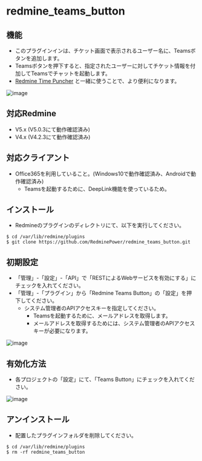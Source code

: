 # redmine_teams_button

## 機能

- このプラグインインは、チケット画面で表示されるユーザー名に、Teamsボタンを追加します。
- Teamsボタンを押下すると、指定されたユーザーに対してチケット情報を付加してTeamsでチャットを起動します。
- [Redmine Time Puncher](https://www.redmine-power.com/) と一緒に使うことで、より便利になります。

![image](https://user-images.githubusercontent.com/87136359/203744934-0c5877ee-4772-4601-8236-ec397cf33b9c.png)

## 対応Redmine
- V5.x (V5.0.3にて動作確認済み)
- V4.x (V4.2.3にて動作確認済み)

## 対応クライアント
- Office365を利用していること。(Windows10で動作確認済み、Androidで動作確認済み)
  - Teamsを起動するために、DeepLink機能を使っているため。

## インストール
- Redmineのプラグインのディレクトリにて、以下を実行してください。

```
$ cd /var/lib/redmine/plugins
$ git clone https://github.com/RedminePower/redmine_teams_button.git
```

## 初期設定
- 「管理」-「設定」-「API」で「RESTによるWebサービスを有効にする」にチェックを入れてください。
- 「管理」-「プラグイン」から「Redmine Teams Button」の「設定」を押下してください。
  - システム管理者のAPIアクセスキーを指定してください。
    - Teamsを起動するために、メールアドレスを取得します。
    - メールアドレスを取得するためには、システム管理者のAPIアクセスキーが必要になります。

![image](https://user-images.githubusercontent.com/87136359/203745310-55a4f905-73fe-4aa3-92f7-6262d1f6fa32.png)

## 有効化方法

- 各プロジェクトの「設定」にて、「Teams Button」にチェックを入れてください。

![image](https://user-images.githubusercontent.com/87136359/203876971-d3fdcf06-2194-4570-9a18-27914e59efe7.png)

## アンインストール

- 配置したプラグインフォルダを削除してください。

```
$ cd /var/lib/redmine/plugins
$ rm -rf redmine_teams_button
```
